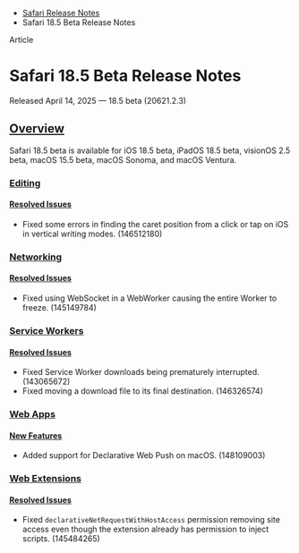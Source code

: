 - [Safari Release Notes](https://developer.apple.com/documentation/safari-release-notes)
- Safari 18.5 Beta Release Notes

Article

# Safari 18.5 Beta Release Notes

Released April 14, 2025 — 18.5 beta (20621.2.3)

## [Overview](https://developer.apple.com/documentation/safari-release-notes/safari-18_5-release-notes#Overview)

Safari 18.5 beta is available for iOS 18.5 beta, iPadOS 18.5 beta, visionOS 2.5 beta, macOS 15.5 beta, macOS Sonoma, and macOS Ventura.

### [Editing](https://developer.apple.com/documentation/safari-release-notes/safari-18_5-release-notes#Editing)

#### [Resolved Issues](https://developer.apple.com/documentation/safari-release-notes/safari-18_5-release-notes#Resolved-Issues)

- Fixed some errors in finding the caret position from a click or tap on iOS in vertical writing modes. (146512180)

### [Networking](https://developer.apple.com/documentation/safari-release-notes/safari-18_5-release-notes#Networking)

#### [Resolved Issues](https://developer.apple.com/documentation/safari-release-notes/safari-18_5-release-notes#Resolved-Issues)

- Fixed using WebSocket in a WebWorker causing the entire Worker to freeze. (145149784)

### [Service Workers](https://developer.apple.com/documentation/safari-release-notes/safari-18_5-release-notes#Service-Workers)

#### [Resolved Issues](https://developer.apple.com/documentation/safari-release-notes/safari-18_5-release-notes#Resolved-Issues)

- Fixed Service Worker downloads being prematurely interrupted. (143065672)
- Fixed moving a download file to its final destination. (146326574)

### [Web Apps](https://developer.apple.com/documentation/safari-release-notes/safari-18_5-release-notes#Web-Apps)

#### [New Features](https://developer.apple.com/documentation/safari-release-notes/safari-18_5-release-notes#New-Features)

- Added support for Declarative Web Push on macOS. (148109003)

### [Web Extensions](https://developer.apple.com/documentation/safari-release-notes/safari-18_5-release-notes#Web-Extensions)

#### [Resolved Issues](https://developer.apple.com/documentation/safari-release-notes/safari-18_5-release-notes#Resolved-Issues)

- Fixed `declarativeNetRequestWithHostAccess` permission removing site access even though the extension already has permission to inject scripts. (145484265)
